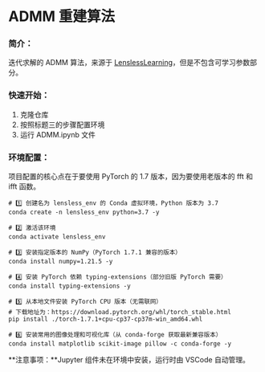 # ADMM 重建算法

### 简介：

迭代求解的 ADMM 算法，来源于 [LenslessLearning](https://github.com/Waller-Lab/LenslessLearning)，但是不包含可学习参数部分。

### 快速开始：

1. 克隆仓库
2. 按照标题三的步骤配置环境
3. 运行 ADMM.ipynb 文件

### 环境配置：

项目配置的核心点在于要使用 PyTorch 的 1.7 版本，因为要使用老版本的 fft 和 ifft 函数。

```
# 1️⃣ 创建名为 lensless_env 的 Conda 虚拟环境，Python 版本为 3.7
conda create -n lensless_env python=3.7 -y

# 2️⃣ 激活该环境
conda activate lensless_env

# 3️⃣ 安装指定版本的 NumPy（PyTorch 1.7.1 兼容的版本）
conda install numpy=1.21.5 -y

# 4️⃣ 安装 PyTorch 依赖 typing-extensions（部分旧版 PyTorch 需要）
conda install typing-extensions -y

# 5️⃣ 从本地文件安装 PyTorch CPU 版本（无需联网）
# 下载地址为：https://download.pytorch.org/whl/torch_stable.html
pip install ./torch-1.7.1+cpu-cp37-cp37m-win_amd64.whl

# 6️⃣ 安装常用的图像处理和可视化库（从 conda-forge 获取最新兼容版本）
conda install matplotlib scikit-image pillow -c conda-forge -y
```

**注意事项：**Jupyter 组件未在环境中安装，运行时由 VSCode 自动管理。
